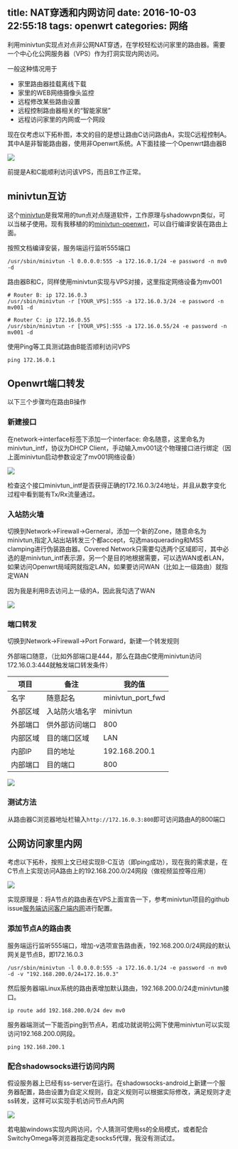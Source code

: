 title: NAT穿透和内网访问
date: 2016-10-03 22:55:18
tags: openwrt
categories: 网络
---
利用minivtun实现点对点非公网NAT穿透，在学校轻松访问家里的路由器。需要一个中心化公网服务器（VPS）作为打洞实现内网访问。
<!-- more -->
一般这种情况用于

- 家里路由器挂载离线下载
- 家里的WEB网络摄像头监控
- 远程修改某些路由设置
- 远程控制路由器相关的“智能家居”
- 远程访问家里的内网或一个网段

现在仅考虑以下拓朴图，本文的目的是想让路由C访问路由A，实现C远程控制A。其中A是非智能路由器，使用非Openwrt系统。A下面挂接一个Openwrt路由器B

![](/images/openwrt_port_fwd/topology.png)

前提是A和C能顺利访问该VPS，而且B工作正常。

## minivtun互访

这个[minivtun](https://github.com/rssnsj/minivtun)是我常用的tun点对点隧道软件，工作原理与shadowvpn类似，可以当梯子使用。现有我移植的的[minivtun-openwrt](https://github.com/lixingcong/minivtun-openwrt)，可以自行编译安装在路由上面。

按照文档编译安装，服务端运行监听555端口

	/usr/sbin/minivtun -l 0.0.0.0:555 -a 172.16.0.1/24 -e password -n mv0 -d

路由器B和C，同样使用minivtun实现与VPS对接，这里指定网络设备为mv001

	# Router B: ip 172.16.0.3
	/usr/sbin/minivtun -r [YOUR_VPS]:555 -a 172.16.0.3/24 -e password -n mv001 -d
	
	# Router C: ip 172.16.0.55
	/usr/sbin/minivtun -r [YOUR_VPS]:555 -a 172.16.0.55/24 -e password -n mv001 -d

使用Ping等工具测试路由B能否顺利访问VPS

	ping 172.16.0.1
	
## Openwrt端口转发

以下三个步骤均在路由B操作

### 新建接口

在network->interface标签下添加一个interface: 命名随意，这里命名为minivtun_intf，协议为DHCP Client，手动输入mv001这个物理接口进行绑定（因上面minivtun启动参数设定了mv001网络设备）

![](/images/openwrt_port_fwd/new_interface.png)

检查这个接口minivtun_intf是否获得正确的172.16.0.3/24地址，并且从数字变化过程中看到能有Tx/Rx流量通过。

### 入站防火墙

切换到Network->Firewall->Gerneral，添加一个新的Zone，随意命名为minivtun,指定入站出站转发三个都accept，勾选masquerading和MSS clamping进行伪装路由器。Covered Network只需要勾选两个区域即可，其中必选的是minivtun_intf表示源，另一个是目的地根据需要，可以选WAN或者LAN，如果访问Openwrt局域网就指定LAN，如果要访问WAN（比如上一级路由）就指定WAN

因为我是利用B去访问上一级的A，因此我勾选了WAN

![](/images/openwrt_port_fwd/new_firewall.png)

### 端口转发

切换到Network->Firewall->Port Forward，新建一个转发规则

外部端口随意，（比如外部端口是444，那么在路由C使用minivtun访问172.16.0.3:444就触发端口转发条件）

|项目|备注|我的值|
|--|--|--|
|名字|随意起名|minivtun_port_fwd|
|外部区域|入站防火墙名字|minivtun|
|外部端口|供外部访问端口|800|
|内部区域|目的端口区域|LAN|
|内部IP|目的地址|192.168.200.1|
|内部端口|目的端口|800|

![](/images/openwrt_port_fwd/new_port_forward.png)

### 测试方法

从路由器C浏览器地址栏输入```http://172.16.0.3:800```即可访问路由A的800端口

## 公网访问家里内网

考虑以下拓朴，按照上文已经实现B-C互访（即ping成功），现在我的需求是，在C节点上实现访问A路由上的192.168.200.0/24网段（做视频监控等应用）

![](/images/openwrt_port_fwd/topology.png)

实现原理是：将A节点的路由表在VPS上面宣告一下，参考minivtun项目的github issue[服务端访问客户端内网](https://github.com/rssnsj/minivtun/issues/12)进行配置。

### 添加节点A的路由表

服务端运行监听555端口，增加-v选项宣告路由表，192.168.200.0/24网段的默认网关是节点B，即172.16.0.3

	/usr/sbin/minivtun -l 0.0.0.0:555 -a 172.16.0.1/24 -e password -n mv0 -d -v "192.168.200.0/24=172.16.0.3"

然后服务器端Linux系统的路由表增加默认路由，192.168.200.0/24走minivtun接口。

	ip route add 192.168.200.0/24 dev mv0

服务器端测试一下能否ping到节点A，若成功就说明公网下使用minivtun可以实现访问192.168.200.0网段。

	ping 192.168.200.1

### 配合shadowsocks进行访问内网

假设服务器上已经有ss-server在运行。在shadowsocks-android上新建一个服务器配置，路由设置为自定义规则，自定义规则可以根据实际修改，满足规则才走ss转发，这样可以实现手机访问节点A内网

![](/images/openwrt_port_fwd/ss-custom-rule.png)

若电脑windows实现内网访问，个人猜测可使用ss的全局模式，或者配合SwitchyOmega等浏览器指定走socks5代理，我没有测试过。